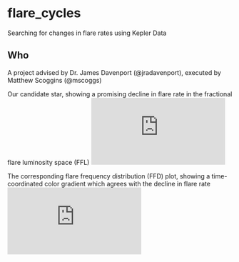 # flare_cycles
Searching for changes in flare rates using Kepler Data

## Who
A project advised by Dr. James Davenport (@jradavenport), executed by Matthew Scoggins (@mscoggs)

Our candidate star, showing a promising decline in flare rate in the fractional flare luminosity space (FFL)
![alt text](https://github.com/mscoggs/flare_cycles/blob/master/candidate_star/008507979_frac_lum.pdf)

The corresponding flare frequency distribution (FFD) plot, showing a time-coordinated color gradient which agrees with the decline in flare rate
![alt text](https://github.com/mscoggs/flare_cycles/blob/master/candidate_star/008507979_evf.pdf)
